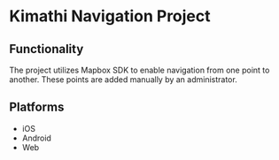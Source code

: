 # Kimathi Navigation Project

## Functionality

The project utilizes Mapbox SDK to enable navigation from one point to another. These points are added manually by an administrator.

## Platforms

- iOS
- Android
- Web
